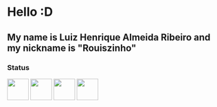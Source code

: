 # Hello :D
## My name is Luiz Henrique Almeida Ribeiro and my nickname is "Rouiszinho"
### Status
<div class:"status">
<img src="https://upload.wikimedia.org/wikipedia/commons/6/61/HTML5_logo_and_wordmark.svg" width="50px" height="50">
<img src="https://upload.wikimedia.org/wikipedia/commons/d/d5/CSS3_logo_and_wordmark.svg" width="50px" height="50">
<img src="https://upload.wikimedia.org/wikipedia/commons/9/99/Unofficial_JavaScript_logo_2.svg" width="50px" height="50">
<img src="https://www.vectorlogo.zone/logos/java/java-icon.svg" width="50px" height="50">
</div>

<!--
**Rouiszinho/Rouiszinho** is a ✨ _special_ ✨ repository because its `README.md` (this file) appears on your GitHub profile.

Here are some ideas to get you started:

- 🔭 I’m currently working on ...
- 🌱 I’m currently learning ...
- 👯 I’m looking to collaborate on ...
- 🤔 I’m looking for help with ...
- 💬 Ask me about ...
- 📫 How to reach me: ...
- 😄 Pronouns: ...
- ⚡ Fun fact: ...
-->

